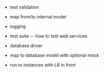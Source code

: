 - test validation
- map from/to internal model

- logging
- test suite
-- how to test web services
- database driver
- map to database model with optional mock
- run to instances with LB in front
